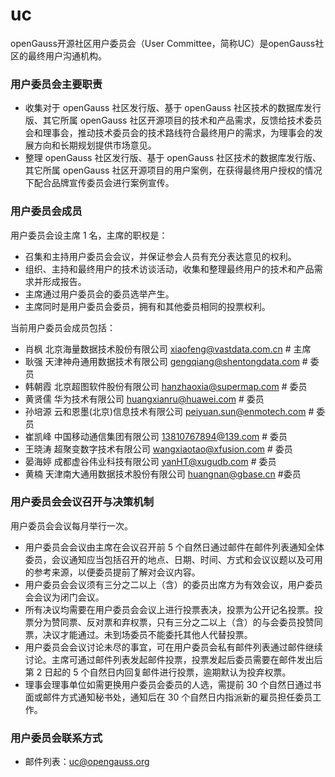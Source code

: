 # uc

openGauss开源社区用户委员会（User Committee，简称UC）是openGauss社区的最终用户沟通机构。


### 用户委员会主要职责


* 收集对于 openGauss 社区发行版、基于 openGauss 社区技术的数据库发行版、其它所属 openGauss 社区开源项目的技术和产品需求，反馈给技术委员会和理事会，推动技术委员会的技术路线符合最终用户的需求，为理事会的发展方向和长期规划提供市场意见。
* 整理 openGauss 社区发行版、基于 openGauss 社区技术的数据库发行版、其它所属 openGauss 社区开源项目的用户案例，在获得最终用户授权的情况下配合品牌宣传委员会进行案例宣传。
  
### 用户委员会成员

用户委员会设主席 1 名，主席的职权是：

* 召集和主持用户委员会会议，并保证参会人员有充分表达意见的权利。
* 组织、主持和最终用户的技术访谈活动，收集和整理最终用户的技术和产品需求并形成报告。
* 主席通过用户委员会的委员选举产生。
* 主席同时是用户委员会委员，拥有和其他委员相同的投票权利。

当前用户委员会成员包括：

* 肖枫      北京海量数据技术股份有限公司            <xiaofeng@vastdata.com.cn>      # 主席
* 耿强      天津神舟通用数据技术有限公司            <gengqiang@shentongdata.com>    # 委员
* 韩朝霞      北京超图软件股份有限公司                <hanzhaoxia@supermap.com>     # 委员
* 黄贤儒    华为技术有限公司                        <huangxianru@huawei.com>       # 委员
* 孙培源    云和恩墨(北京)信息技术有限公司          <peiyuan.sun@enmotech.com>       # 委员
* 崔凯峰      中国移动通信集团有限公司                13810767894@139.com           # 委员
* 王晓涛    超聚变数字技术有限公司                  <wangxiaotao@xfusion.com>       # 委员
* 晏海婷    成都虚谷伟业科技有限公司                <yanHT@xugudb.com>             # 委员
* 黄楠     天津南大通用数据技术股份有限公司          <huangnan@gbase.cn>              #委员

### 用户委员会会议召开与决策机制

用户委员会会议每月举行一次。
* 用户委员会会议由主席在会议召开前 5 个自然日通过邮件在邮件列表通知全体委员，会议通知应当包括召开的地点、日期、时间、方式和会议议题以及可用的参考来源，以便委员提前了解对会议内容。
* 用户委员会会议须有三分之二以上（含）的委员出席方为有效会议，用户委员会会议为闭门会议。
* 所有决议均需要在用户委员会会议上进行投票表决，投票为公开记名投票。投票分为赞同票、反对票和弃权票，只有三分之二以上（含）的与会委员投赞同票，决议才能通过。未到场委员不能委托其他人代替投票。
* 用户委员会会议讨论未尽的事宜，可在用户委员会私有邮件列表通过邮件继续讨论。主席可通过邮件列表发起邮件投票，投票发起后委员需要在邮件发出后第 2 日起的 5 个自然日内回复邮件进行投票，逾期默认为投弃权票。
* 理事会理事单位如需更换用户委员会委员的人选，需提前 30 个自然日通过书面或邮件方式通知秘书处，通知后在 30 个自然日内指派新的雇员担任委员工作。


### 用户委员会联系方式

* 邮件列表：uc@opengauss.org
